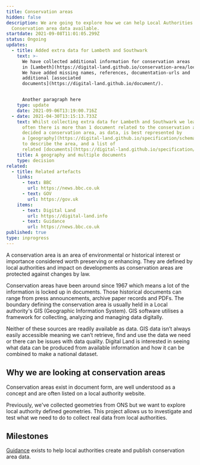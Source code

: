 ```yaml
---
title: Conservation areas
hidden: false
description: We are going to explore how we can help Local Authorities make
  Conservation area data available.
startdate: 2021-09-08T11:01:05.299Z
status: Ongoing
updates:
  - title: Added extra data for Lambeth and Southwark
    text: >-
      We have collected additional information for conservation areas
      in [Lambeth](https://digital-land.github.io/conservation-area/local-authority-eng/LBH/) and [Southwark](https://digital-land.github.io/conservation-area/local-authority-eng/SWK/).
      We have added missing names, references, documentation-urls and
      additional [associated
      documents](https://digital-land.github.io/document/).


      Another paragraph here
    type: update
    date: 2021-09-06T13:19:00.716Z
  - date: 2021-04-30T13:15:13.733Z
    text: Whilst collecting extra data for Lambeth and Southwark we learnt that
      often there is more than 1 document related to the conservation area. We
      decided a conservation area, as data, is best represented by
      a [geography](https://digital-land.github.io/specification/schema/geography/),
      to describe the area, and a list of
      related [documents](https://digital-land.github.io/specification/schema/document/).
    title: A geography and multiple documents
    type: decision
related:
  - title: Related artefacts
    links:
      - text: BBC
        url: https://news.bbc.co.uk
      - text: GOV
        url: https://gov.uk
    items:
      - text: Digital Land
        url: https://digital-land.info
      - text: Guidance
        url: https://news.bbc.co.uk
published: true
type: inprogress
---
```

A conservation area is an area of environmental or historical interest or importance considered worth preserving or enhancing. They are defined by local authorities and impact on developments as conservation areas are protected against changes by law.

Conservation areas have been around since 1967 which means a lot of the information is locked up in documents. Those historical documents can range from press announcements, archive paper records and PDFs. The boundary defining the conservation area is usually held in a Local authority's GIS (Geographic Information System). GIS software utilises a framework for collecting, analyzing and managing data digitally.

Neither of these sources are readily available as data. GIS data isn’t always easily accessible meaning we can’t retrieve, find and use the data we need or there can be issues with data quality. Digital Land is interested in seeing what data can be produced from available information and how it can be combined to make a national dataset.

## Why we are looking at conservation areas

Conservation areas exist in document form, are well understood as a concept and are often listed on a local authority website.

Previously, we've collected geometries from ONS but we want to explore local authority defined geometries. This project allows us to investigate and test what we need to do to collect real data from local authorities.

## Milestones

[Guidance](https://www.gov.uk/guidance/conserving-and-enhancing-the-historic-environment) exists to help local authorities create and publish conservation area data.